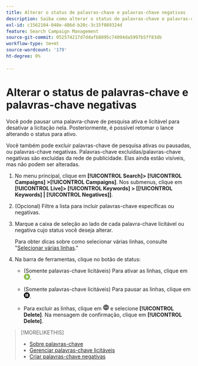 ```yaml
---
title: Alterar o status de palavras-chave e palavras-chave negativas
description: Saiba como alterar o status de palavras-chave e palavras-chave negativas.
exl-id: c1562104-048e-486d-b20c-3c15f089324d
feature: Search Campaign Management
source-git-commit: 052574217d7ddafb8895c74094da5997b5ff83db
workflow-type: tm+mt
source-wordcount: '179'
ht-degree: 0%

---
```


# Alterar o status de palavras-chave e palavras-chave negativas

Você pode pausar uma palavra-chave de pesquisa ativa e licitável para desativar a licitação nela. Posteriormente, é possível retomar o lance alterando o status para ativo.

Você também pode excluir palavras-chave de pesquisa ativas ou pausadas, ou palavras-chave negativas. Palavras-chave excluídas/palavras-chave negativas são excluídas da rede de publicidade. Elas ainda estão visíveis, mas não podem ser alteradas.

1. No menu principal, clique em **[!UICONTROL Search]> [!UICONTROL Campaigns] >[!UICONTROL Campaigns]**. Nos submenus, clique em **[!UICONTROL Live]> [!UICONTROL Keywords] > \[[!UICONTROL Keywords] \| [!UICONTROL Negatives]\]**.

1. (Opcional) Filtre a lista para incluir palavras-chave específicas ou negativas.

1. Marque a caixa de seleção ao lado de cada palavra-chave licitável ou negativa cujo status você deseja alterar.

   Para obter dicas sobre como selecionar várias linhas, consulte &quot;[Selecionar várias linhas](/help/search-social-commerce/common-tasks/navigation-editing-selection/multiple-rows-select.md).&quot;

1. Na barra de ferramentas, clique no botão de status:

   * (Somente palavras-chave licitáveis) Para ativar as linhas, clique em ![Ativar](/help/search-social-commerce/assets/activate.png "Ativar").

   * (Somente palavras-chave licitáveis) Para pausar as linhas, clique em ![Pausar](/help/search-social-commerce/assets/pause.png "Pausar").

   * Para excluir as linhas, clique em ![Mais](/help/search-social-commerce/assets/more.png "Mais") e selecione **[!UICONTROL Delete]**. Na mensagem de confirmação, clique em **[!UICONTROL Delete]**.

>[!MORELIKETHIS]
>
>* [Sobre palavras-chave](keyword-about.md)
>* [Gerenciar palavras-chave licitáveis](keyword-manage.md)
>* [Criar palavras-chave negativas](keyword-negative-create.md)

